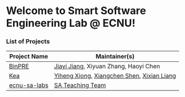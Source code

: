 # Welcome to Smart Software Engineering Lab @ ECNU!


### List of Projects
Project Name | Maintainer(s) 
--- | --- | 
<a href="https://github.com/ecnusse/BinPRE">BinPRE</a> | <a href="https://jyjsunny.github.io/">Jiayi Jiang</a>, Xiyuan Zhang, Haoyi Chen |
<a href="https://github.com/ecnusse/Kea">Kea</a> | <a href="https://xyiheng.github.io/">Yiheng Xiong</a>, <a href="https://github.com/XiangchenShen">Xiangchen Shen</a>, <a href="https://xixianliang.github.io/resume/">Xixian Liang</a> |
<a href="https://github.com/ecnu-sa-labs/ecnu-sa-labs">ecnu-sa-labs</a> | [SA Teaching Team](https://github.com/ecnu-sa-labs/ecnu-sa-labs?tab=readme-ov-file#contributors) |
